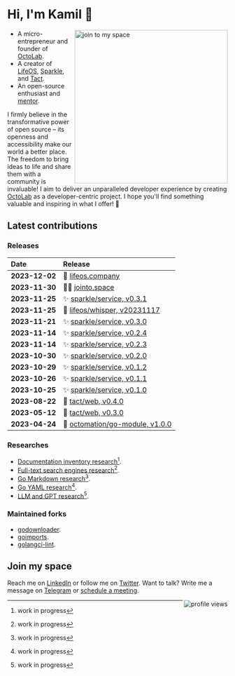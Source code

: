 # Hi, I'm Kamil 👋

<a href="https://jointo.space/kamilsk" target="_blank">
  <img align="right" width="350" alt="join to my space"
       src="https://cdn.octolab.org/misc/qr-jtms.png" />
</a>

- A micro-entrepreneur and founder of [OctoLab][].
- A creator of [LifeOS][], [Sparkle][], and [Tact][].
- An open-source enthusiast and [mentor][GetMentor].

I firmly believe in the transformative power of open source –
its openness and accessibility make our world a better place.
The freedom to bring ideas to life and share them with a community is
invaluable! I aim to deliver an unparalleled developer experience by
creating [OctoLab][] as a developer-centric project. I hope you'll find
something valuable and inspiring in what I offer! 🙌

[OctoLab]:   https://www.octolab.org/
[LifeOS]:    https://lifeos.company/
[Sparkle]:   https://sparkle.wiki/
[Tact]:      https://tact.run/
[GetMentor]: https://jointo.space/kamilsk/getmentor

## Latest contributions

### Releases

| Date           | Release                             |
|:---------------|:------------------------------------|
| **2023-12-02** | 🌱 [lifeos.company][]               |
| **2023-11-30** | 🧑‍🚀 [jointo.space][]              |
| **2023-11-25** | ✨ [sparkle/service, v0.3.1][]       |
| **2023-11-25** | 🌱 [lifeos/whisper, v20231117][]    |
| **2023-11-21** | ✨ [sparkle/service, v0.3.0][]       |
| **2023-11-14** | ✨ [sparkle/service, v0.2.4][]       |
| **2023-11-14** | ✨ [sparkle/service, v0.2.3][]       |
| **2023-10-30** | ✨ [sparkle/service, v0.2.0][]       |
| **2023-10-29** | ✨ [sparkle/service, v0.1.2][]       |
| **2023-10-26** | ✨ [sparkle/service, v0.1.1][]       |
| **2023-10-25** | ✨ [sparkle/service, v0.1.0][]       |
| **2023-08-22** | 🤺 [tact/web, v0.4.0][]             |
| **2023-05-12** | 🤺 [tact/web, v0.3.0][]             |
| **2023-04-24** | 🧩 [octomation/go-module, v1.0.0][] |

[jointo.space]:                 https://jointo.space/
[lifeos.company]:               https://lifeos.company/
[lifeos/whisper, v20231117]:    https://github.com/lifeosm/whisper/releases/tag/v20231117
[octomation/go-module, v1.0.0]: https://github.com/octomation/go-module/releases/tag/v1.0.0
[sparkle/service, v0.1.0]:      https://github.com/withsparkle/service/releases/tag/v0.1.0
[sparkle/service, v0.1.1]:      https://github.com/withsparkle/service/releases/tag/v0.1.1
[sparkle/service, v0.1.2]:      https://github.com/withsparkle/service/releases/tag/v0.1.2
[sparkle/service, v0.2.0]:      https://github.com/withsparkle/service/releases/tag/v0.2.0
[sparkle/service, v0.2.3]:      https://github.com/withsparkle/service/releases/tag/v0.2.3
[sparkle/service, v0.2.4]:      https://github.com/withsparkle/service/releases/tag/v0.2.4
[sparkle/service, v0.3.0]:      https://github.com/withsparkle/service/releases/tag/v0.3.0
[sparkle/service, v0.3.1]:      https://github.com/withsparkle/service/releases/tag/v0.3.1
[tact/web, v0.3.0]:             https://github.com/tact-app/web/releases/tag/v0.3.0
[tact/web, v0.4.0]:             https://github.com/tact-app/web/releases/tag/v0.4.0

### Researches

- [Documentation inventory research](https://github.com/under-the-hood/docs)[^1].
- [Full-text search engines research](https://github.com/under-the-hood/search)[^1].
- [Go Markdown research](https://github.com/under-the-hood/go-markdown)[^1].
- [Go YAML research](https://github.com/under-the-hood/go-yaml)[^1].
- [LLM and GPT research](https://github.com/under-the-hood/persona)[^1].

[^1]: work in progress

### Maintained forks

- [godownloader](https://godownloader.octolab.org/).
- [goimports](https://goimports.octolab.org/).
- [golangci-lint](https://golangci-lint.octolab.org/).

## Join my space

Reach me on [LinkedIn][] or follow me on [Twitter][].
Want to talk? Write me a message on [Telegram][] or [schedule a meeting][Cal.com].

[Cal.com]:  https://jointo.space/kamilsk/cal.com
[LinkedIn]: https://jointo.space/kamilsk/linkedin
[Telegram]: https://jointo.space/kamilsk/telegram
[Twitter]:  https://jointo.space/kamilsk/twitter

<img align="right" alt="profile views"
     src="https://komarev.com/ghpvc/?username=kamilsk&label=views&color=grey" />
